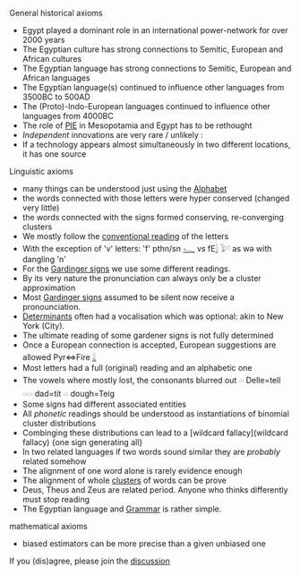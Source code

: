General historical axioms  

* Egypt played a dominant role in an international power-network for over 2000 years  
* The Egyptian culture has strong connections to Semitic, European and African cultures  
* The Egyptian language has strong connections to Semitic, European and African languages  
* The Egyptian language(s) continued to influence other languages from 3500BC to 500AD  
* The (Proto)-Indo-European languages continued to influence other languages from 4000BC  
* The role of [PIE](PIE) in Mesopotamia and Egypt has to be rethought  
* *Independent* innovations are very rare / unlikely :  
* If a technology appears almost simultaneously in two different locations, it has one source  

Linguistic axioms  

* many things can be understood just using the [Alphabet](Alphabet)  
* the words connected with those letters were hyper conserved (changed very little)  
* the words connected with the signs formed conserving, re-converging clusters  
* We mostly follow the [conventional reading](https://en.wikipedia.org/wiki/Transliteration_of_Ancient_Egyptian#Table_of_transliteration_schemes) of the letters  
* With the exception of 'v' letters: 'f' pthn/sn [𓆑](𓆑) vs fE[𓇋](𓇋) 𓅱𓍢  as wə with dangling 'n'  
* For the [Gardinger signs](Gardinger-signs) we use some different readings.  
* By its very nature the pronunciation can always only be a cluster approximation  
* Most [Gardinger signs](Gardinger-signs) assumed to be silent now receive a pronounciation.  
* [Determinants](Determinants) often had a vocalisation which was optional: akin to New York (City).  
* The ultimate reading of some gardener signs is not fully determined  
* Once a European connection is accepted, European suggestions are allowed Pyr⇔Fire [𓍑](𓍑)  
* Most letters had a full (original) reading and an alphabetic one  
* The vowels where mostly lost, the consonants blurred out 𓏏 Delle=tell 𓏏𓏏 dad=tit 𓏏 dough=Teig  
* Some signs had different associated entities  
* All *phonetic* readings should be understood as instantiations of binomial cluster distributions  
* Combinging these distributions can lead to a [wildcard fallacy](wildcard fallacy) {one sign generating all}  
* In two related languages if two words sound similar they are *probably* related somehow  
* The alignment of one word alone is rarely evidence enough  
* The alignment of whole [clusters](mutual-evidence) of words can be prove  
* Deus, Theus and Zeus are related period. Anyone who thinks differently must stop reading  
* The Egyptian language and [Grammar](Grammar) is rather simple.  

mathematical axioms  
* biased estimators can be more precise than a given unbiased one  

If you (dis)agree, please join the [discussion](https://github.com/pannous/hieros/issues/3)  